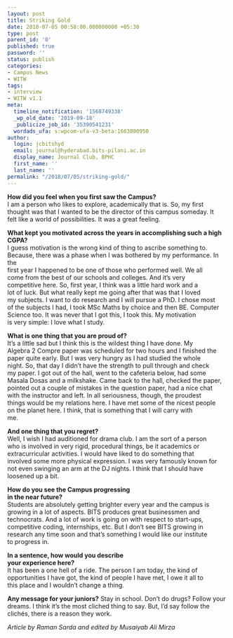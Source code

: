 ```yaml
---
layout: post
title: Striking Gold
date: 2018-07-05 00:58:00.000000000 +05:30
type: post
parent_id: '0'
published: true
password: ''
status: publish
categories:
- Campus News
- WITW
tags:
- interview
- WITW v1.1
meta:
  timeline_notification: '1568749338'
  _wp_old_date: '2019-09-18'
  _publicize_job_id: '35390541231'
  wordads_ufa: s:wpcom-ufa-v3-beta:1663800950
author:
  login: jcbitshyd
  email: journal@hyderabad.bits-pilani.ac.in
  display_name: Journal Club, BPHC
  first_name: ''
  last_name: ''
permalink: "/2018/07/05/striking-gold/"
---
```

<p><!-- wp:paragraph --></p>
<p><strong>How did you feel when you first saw the Campus?</strong><br />
I am a person who likes to explore, academically that is. So, my first<br />
thought was that I wanted to be the director of this campus someday. It<br />
felt like a world of possibilities. It was a great feeling.</p>
<p><!-- /wp:paragraph --></p>
<p><!-- wp:paragraph --></p>
<p><strong>What kept you motivated across the years in accomplishing such a high CGPA?</strong><br />
I guess motivation is the wrong kind of thing to ascribe something to.<br />
Because, there was a phase when I was bothered by my performance. In the<br />
 first year I happened to be one of those who performed well. We all<br />
come from the best of our schools and colleges. And it’s very<br />
competitive here. So, first year, I think was a little hard work and a<br />
lot of luck. But what really kept me going after that was that I loved<br />
my subjects. I want to do research and I will pursue a PhD. I chose most<br />
 of the subjects I had, I took MSc Maths by choice and then BE. Computer<br />
 Science too. It was never that I got this, I took this. My motivation<br />
is very simple: I love what I study.</p>
<p><!-- /wp:paragraph --></p>
<p><!-- wp:paragraph --></p>
<p><strong>What is one thing that you are proud of?</strong><br />
It’s a little sad but I think this is the wildest thing I have done. My<br />
Algebra 2 Compre paper was scheduled for two hours and I finished the<br />
paper quite early. But I was very hungry as I had studied the whole<br />
night. So, that day I didn’t have the strength to pull through and check<br />
 my paper. I got out of the hall, went to the cafeteria below, had some<br />
Masala Dosas and a milkshake. Came back to the hall, checked the paper,<br />
pointed out a couple of mistakes in the question paper, had a nice chat<br />
with the instructor and left. In all seriousness, though, the proudest<br />
things would be my relations here. I have met some of the nicest people<br />
on the planet here. I think, that is something that I will carry with<br />
me.</p>
<p><!-- /wp:paragraph --></p>
<p><!-- wp:paragraph --></p>
<p><strong>And one thing that you regret?</strong><br />
Well, I wish I had auditioned for drama club. I am the sort of a person<br />
who is involved in very rigid, procedural things, be it academics or<br />
extracurricular activities. I would have liked to do something that<br />
involved some more physical expression. I was very famously known for<br />
not even swinging an arm at the DJ nights. I think that I should have<br />
loosened up a bit.</p>
<p><!-- /wp:paragraph --></p>
<p><!-- wp:paragraph --></p>
<p><strong>How do you see the Campus progressing<br />
in the near future?</strong><br />
Students are absolutely getting brighter every year and the campus is<br />
growing in a lot of aspects. BITS produces great businessmen and<br />
technocrats. And a lot of work is going on with respect to start-ups,<br />
competitive coding, internships, etc. But I don’t see BITS growing in<br />
research any time soon and that’s something I would like our institute<br />
to progress in.</p>
<p><!-- /wp:paragraph --></p>
<p><!-- wp:paragraph --></p>
<p><strong>In a sentence, how would you describe<br />
your experience here?</strong><br />
It has been a one hell of a ride. The person I am today, the kind of<br />
opportunities I have got, the kind of people I have met, I owe it all to<br />
 this place and I wouldn’t change a thing.</p>
<p><!-- /wp:paragraph --></p>
<p><!-- wp:paragraph --></p>
<p><strong>Any message for your juniors?</strong> Stay in school. Don’t do drugs? Follow your dreams. I think it’s the  most cliched thing to say. But, I’d say follow the clichés, there is a  reason they work.</p>
<p><!-- /wp:paragraph --></p>
<p><!-- wp:paragraph --></p>
<p><em>Article by Raman Sarda and edited by Musaiyab Ali Mirza</em></p>
<p><!-- /wp:paragraph --></p>

